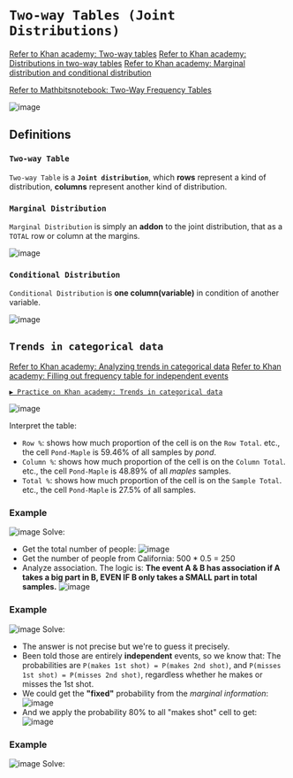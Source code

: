 # `Two-way Tables (Joint Distributions)`

[Refer to Khan academy: Two-way tables](https://www.khanacademy.org/math/ap-statistics/analyzing-categorical-ap/stats-two-way-tables/v/two-way-frequency-tables-and-venn-diagrams)
[Refer to Khan academy: Distributions in two-way tables](https://www.khanacademy.org/math/ap-statistics/analyzing-categorical-ap/distributions-two-way-tables/v/marginal-distribution-and-conditional-distribution)
[Refer to Khan academy: Marginal distribution and conditional distribution](https://www.khanacademy.org/math/ap-statistics/analyzing-categorical-ap/modal/v/marginal-distribution-and-conditional-distribution)

[Refer to Mathbitsnotebook: Two-Way Frequency Tables](https://mathbitsnotebook.com/Algebra1/StatisticsReg/ST2TwoWayTable.html)

![image](https://user-images.githubusercontent.com/14041622/45615961-99a41080-baa0-11e8-91f8-ffdff9d16657.png)


## Definitions

### `Two-way Table`
`Two-way Table` is a **`Joint distribution`**, which **rows** represent a kind of distribution, **columns** represent another kind of distribution.

### `Marginal Distribution`
`Marginal Distribution` is simply an **addon** to the joint distribution, that as a `TOTAL` row or column at the margins.

![image](https://user-images.githubusercontent.com/14041622/45615921-7b3e1500-baa0-11e8-9efe-70f8b7195460.png)


### `Conditional Distribution`
`Conditional Distribution` is **one column(variable)** in condition of another variable.


![image](https://user-images.githubusercontent.com/14041622/43597739-8947b5ac-96b5-11e8-85b5-f508db18e806.png)



## `Trends in categorical data`

[Refer to Khan academy: Analyzing trends in categorical data](https://www.khanacademy.org/math/statistics-probability/analyzing-categorical-data/two-way-tables-for-categorical-data/v/analyzing-trends-categorical-data)
[Refer to Khan academy: Filling out frequency table for independent events](https://www.khanacademy.org/math/statistics-probability/inference-categorical-data-chi-square-tests/chi-square-tests-for-homogeneity-and-association-independence/v/frequency-table-independent-events)

[`▶ Practice on Khan academy: Trends in categorical data`](https://www.khanacademy.org/math/statistics-probability/analyzing-categorical-data/two-way-tables-for-categorical-data/e/trends-in-categorical-data)

![image](https://user-images.githubusercontent.com/14041622/45997816-7a763600-c0d3-11e8-96d6-c3a26ce32eee.png)

Interpret the table:
- `Row %`: shows how much proportion of the cell is on the `Row Total`. etc., the cell `Pond-Maple` is 59.46% of all samples by _pond_.
- `Column %`: shows how much proportion of the cell is on the `Column Total`. etc., the cell `Pond-Maple` is 48.89% of all _maples_ samples.
- `Total %`: shows how much proportion of the cell is on the `Sample Total`. etc., the cell `Pond-Maple` is 27.5% of all samples.


### Example
![image](https://user-images.githubusercontent.com/14041622/45876703-f6b80300-bdcd-11e8-86ed-e37232a9085b.png)
Solve:
- Get the total number of people:
![image](https://user-images.githubusercontent.com/14041622/45876889-abeabb00-bdce-11e8-9038-f172c4c5b17c.png)
- Get the number of people from California: 500 * 0.5 = 250
- Analyze association. The logic is: **The event A & B has association if A takes a big part in B, EVEN IF B only takes a SMALL part in total samples.**
![image](https://user-images.githubusercontent.com/14041622/45877014-0b48cb00-bdcf-11e8-925e-03e10e242760.png)



### Example
![image](https://user-images.githubusercontent.com/14041622/45998183-9a5a2980-c0d4-11e8-9e1d-5c31e77926bc.png)
Solve:
- The answer is not precise but we're to guess it precisely.
- Been told those are entirely **independent** events, so we know that:
The probabilities are `P(makes 1st shot) = P(makes 2nd shot)`, and `P(misses 1st shot) = P(misses 2nd shot)`, regardless whether he makes or misses the 1st shot.
- We could get the **"fixed"** probability from the _marginal information_:
![image](https://user-images.githubusercontent.com/14041622/45998628-fec9b880-c0d5-11e8-8334-68e54f74cf5f.png)
- And we apply the probability 80% to all "makes shot" cell to get:
![image](https://user-images.githubusercontent.com/14041622/45998755-5cf69b80-c0d6-11e8-9f13-4c22e4ff2df1.png)


### Example
![image](https://user-images.githubusercontent.com/14041622/46000562-882fb980-c0db-11e8-968e-063b06fe97e3.png)
Solve:
